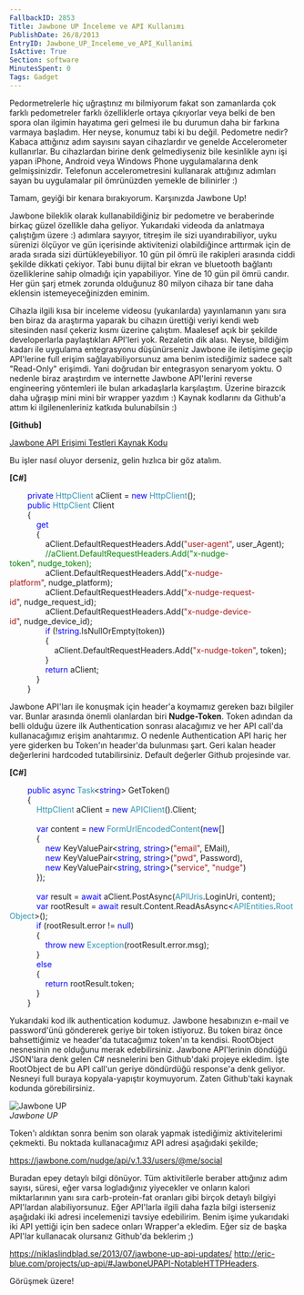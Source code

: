 ```yaml
---
FallbackID: 2853
Title: Jawbone UP İnceleme ve API Kullanımı
PublishDate: 26/8/2013
EntryID: Jawbone_UP_Inceleme_ve_API_Kullanimi
IsActive: True
Section: software
MinutesSpent: 0
Tags: Gadget
---
```

Pedormetrelerle hiç uğraştınız mı bilmiyorum fakat son zamanlarda çok
farklı pedometreler farklı özelliklerle ortaya çıkıyorlar veya belki de
ben spora olan ilgimin hayatıma geri gelmesi ile bu durumun daha bir
farkına varmaya başladım. Her neyse, konumuz tabi ki bu değil. Pedometre
nedir? Kabaca attığınız adım sayısını sayan cihazlardır ve genelde
Accelerometer kullanırlar. Bu cihazlardan birine denk gelmediyseniz bile
kesinlikle aynı işi yapan iPhone, Android veya Windows Phone
uygulamalarına denk gelmişsinizdir. Telefonun accelerometresini
kullanarak attığınız adımları sayan bu uygulamalar pil ömrünüzden
yemekle de bilinirler :)

Tamam, geyiği bir kenara bırakıyorum. Karşınızda Jawbone Up!

Jawbone bileklik olarak kullanabildiğiniz bir pedometre ve beraberinde
birkaç güzel özellikle daha geliyor. Yukarıdaki videoda da anlatmaya
çalıştığım üzere :) adımlara sayıyor, titreşim ile sizi uyandırabiliyor,
uyku sürenizi ölçüyor ve gün içerisinde aktivitenizi olabildiğince
arttırmak için de arada sırada sizi dürtükleyebiliyor. 10 gün pil ömrü
ile rakipleri arasında ciddi şekilde dikkati çekiyor. Tabi bunu dijital
bir ekran ve bluetooth bağlantı özelliklerine sahip olmadığı için
yapabiliyor. Yine de 10 gün pil ömrü candır. Her gün şarj etmek zorunda
olduğunuz 80 milyon cihaza bir tane daha eklensin istemeyeceğinizden
eminim.

Cihazla ilgili kısa bir inceleme videosu (yukarılarda) yayınlamanın yanı
sıra ben biraz da araştırma yaparak bu cihazın ürettiği veriyi kendi web
sitesinden nasıl çekeriz kısmı üzerine çalıştım. Maalesef açık bir
şekilde developerlarla paylaştıkları API'leri yok. Rezaletin dik alası.
Neyse, bildiğim kadarı ile uygulama entegrasyonu düşünürseniz Jawbone
ile iletişime geçip API'lerine full erişim sağlayabiliyorsunuz ama benim
istediğimiz sadece salt "Read-Only" erişimdi. Yani doğrudan bir
entegrasyon senaryom yoktu. O nedenle biraz araştırdım ve internette
Jawbone API'lerini reverse engineering yöntemleri ile bulan arkadaşlarla
karşılaştım. Üzerine birazcık daha uğraşıp mini mini bir wrapper yazdım
:) Kaynak kodlarını da Github'a attım ki ilgilenenleriniz katkıda
bulunabilsin :)

**[Github]**

[Jawbone API Erişimi Testleri Kaynak
Kodu](https://github.com/daronyondem/jawboneUP "Jawbone API Erişimi Testleri Kaynak Kodu")

Bu işler nasıl oluyor derseniz, gelin hızlıca bir göz atalım.

**[C\#]**

        <span class="keyword" style="color:blue;">private</span> <span
class="User Types" style="color:#2b91af;">HttpClient</span> <span
class="identifier">aClient</span> <span class="operator">=</span> <span
class="keyword" style="color:blue;">new</span> <span class="User Types"
style="color:#2b91af;">HttpClient</span>();\
         <span class="keyword" style="color:blue;">public</span> <span
class="User Types" style="color:#2b91af;">HttpClient</span> <span
class="identifier">Client</span>\
         {\
             <span class="keyword" style="color:blue;">get</span>\
             {\
                 <span class="identifier">aClient</span><span
class="operator">.</span><span
class="identifier">DefaultRequestHeaders</span><span
class="operator">.</span><span class="identifier">Add</span>(<span
class="string" style="color:#a31515;">"user-agent"</span>, <span
class="identifier">user\_Agent</span>);\
                 <span class="comment"
style="color:green;">//aClient.DefaultRequestHeaders.Add("x-nudge-token", nudge\_token);</span>\
                 <span class="identifier">aClient</span><span
class="operator">.</span><span
class="identifier">DefaultRequestHeaders</span><span
class="operator">.</span><span class="identifier">Add</span>(<span
class="string" style="color:#a31515;">"x-nudge-platform"</span>, <span
class="identifier">nudge\_platform</span>);\
                 <span class="identifier">aClient</span><span
class="operator">.</span><span
class="identifier">DefaultRequestHeaders</span><span
class="operator">.</span><span class="identifier">Add</span>(<span
class="string" style="color:#a31515;">"x-nudge-request-id"</span>, <span
class="identifier">nudge\_request\_id</span>);\
                 <span class="identifier">aClient</span><span
class="operator">.</span><span
class="identifier">DefaultRequestHeaders</span><span
class="operator">.</span><span class="identifier">Add</span>(<span
class="string" style="color:#a31515;">"x-nudge-device-id"</span>, <span
class="identifier">nudge\_device\_id</span>);\
                 <span class="keyword"
style="color:blue;">if</span> (<span class="operator">!</span><span
class="keyword" style="color:blue;">string</span><span
class="operator">.</span><span
class="identifier">IsNullOrEmpty</span>(<span
class="identifier">token</span>))\
                 {\
                     <span class="identifier">aClient</span><span
class="operator">.</span><span
class="identifier">DefaultRequestHeaders</span><span
class="operator">.</span><span class="identifier">Add</span>(<span
class="string" style="color:#a31515;">"x-nudge-token"</span>, <span
class="identifier">token</span>);\
                 }\
                 <span class="keyword"
style="color:blue;">return</span> <span
class="identifier">aClient</span>;\
             }\
         }

Jawbone API'ları ile konuşmak için header'a koymamız gereken bazı
bilgiler var. Bunlar arasında önemli olanlardan biri **Nudge-Token**.
Token adından da belli olduğu üzere ilk Authentication sonrası
alacağımız ve her API call'da kullanacağımız erişim anahtarımız. O
nedenle Authentication API hariç her yere giderken bu Token'ın header'da
bulunması şart. Geri kalan header değerlerini hardcoded tutabilirsiniz.
Default değerler Github projesinde var.

**[C\#]**

        <span class="keyword" style="color:blue;">public</span> <span
class="keyword" style="color:blue;">async</span> <span
class="User Types" style="color:#2b91af;">Task</span><span
class="operator">\<</span><span class="keyword"
style="color:blue;">string</span><span class="operator">\></span> <span
class="identifier">GetToken</span>()\
         {\
             <span class="User Types"
style="color:#2b91af;">HttpClient</span> <span
class="identifier">aClient</span> <span class="operator">=</span> <span
class="keyword" style="color:blue;">new</span> <span class="User Types"
style="color:#2b91af;">APIClient</span>()<span
class="operator">.</span><span class="identifier">Client</span>;\
\
             <span class="keyword" style="color:blue;">var</span> <span
class="identifier">content</span> <span class="operator">=</span> <span
class="keyword" style="color:blue;">new</span> <span class="User Types"
style="color:#2b91af;">FormUrlEncodedContent</span>(<span
class="keyword" style="color:blue;">new</span>[] \
             {\
                 <span class="keyword"
style="color:blue;">new</span> <span
class="User Types(Value Types)">KeyValuePair</span><span
class="operator">\<</span><span class="keyword"
style="color:blue;">string</span>, <span class="keyword"
style="color:blue;">string</span><span class="operator">\></span>(<span
class="string" style="color:#a31515;">"email"</span>, <span
class="identifier">EMail</span>),\
                 <span class="keyword"
style="color:blue;">new</span> <span
class="User Types(Value Types)">KeyValuePair</span><span
class="operator">\<</span><span class="keyword"
style="color:blue;">string</span>, <span class="keyword"
style="color:blue;">string</span><span class="operator">\></span>(<span
class="string" style="color:#a31515;">"pwd"</span>, <span
class="identifier">Password</span>),\
                 <span class="keyword"
style="color:blue;">new</span> <span
class="User Types(Value Types)">KeyValuePair</span><span
class="operator">\<</span><span class="keyword"
style="color:blue;">string</span>, <span class="keyword"
style="color:blue;">string</span><span class="operator">\></span>(<span
class="string" style="color:#a31515;">"service"</span>, <span
class="string" style="color:#a31515;">"nudge"</span>)\
             });\
\
             <span class="keyword" style="color:blue;">var</span> <span
class="identifier">result</span> <span class="operator">=</span> <span
class="keyword" style="color:blue;">await</span> <span
class="identifier">aClient</span><span class="operator">.</span><span
class="identifier">PostAsync</span>(<span class="User Types"
style="color:#2b91af;">APIUris</span><span
class="operator">.</span><span class="identifier">LoginUri</span>, <span
class="identifier">content</span>);\
             <span class="keyword" style="color:blue;">var</span> <span
class="identifier">rootResult</span> <span
class="operator">=</span> <span class="keyword"
style="color:blue;">await</span> <span
class="identifier">result</span><span class="operator">.</span><span
class="identifier">Content</span><span class="operator">.</span><span
class="identifier">ReadAsAsync</span><span
class="operator">\<</span><span class="User Types"
style="color:#2b91af;">APIEntities</span><span
class="operator">.</span><span class="User Types"
style="color:#2b91af;">RootObject</span><span
class="operator">\></span>();\
             <span class="keyword" style="color:blue;">if</span> (<span
class="identifier">rootResult</span><span class="operator">.</span><span
class="identifier">error</span> <span class="operator">!=</span> <span
class="keyword" style="color:blue;">null</span>)\
             {\
                 <span class="keyword"
style="color:blue;">throw</span> <span class="keyword"
style="color:blue;">new</span> <span class="User Types"
style="color:#2b91af;">Exception</span>(<span
class="identifier">rootResult</span><span class="operator">.</span><span
class="identifier">error</span><span class="operator">.</span><span
class="identifier">msg</span>);\
             }\
             <span class="keyword" style="color:blue;">else</span>\
             {\
                 <span class="keyword"
style="color:blue;">return</span> <span
class="identifier">rootResult</span><span class="operator">.</span><span
class="identifier">token</span>;\
             }            \
         }

Yukarıdaki kod ilk authentication kodumuz. Jawbone hesabınızın e-mail ve
password'ünü göndererek geriye bir token istiyoruz. Bu token biraz önce
bahsettiğimiz ve header'da tutacağımız token'ın ta kendisi. RootObject
nesnesinin ne olduğunu merak edebilirsiniz. Jawbone API'lerinin döndüğü
JSON'lara denk gelen C\# nesnelerini ben Github'daki projeye ekledim.
İşte RootObject de bu API call'un geriye döndürdüğü response'a denk
geliyor. Nesneyi full buraya kopyala-yapıştır koymuyorum. Zaten
Github'taki kaynak kodunda görebilirsiniz.

![Jawbone UP](http://cdn.daron.yondem.com/assets/2853/pic1.jpg)\
*Jawbone UP*

Token'ı aldıktan sonra benim son olarak yapmak istediğimiz
aktivitelerimi çekmekti. Bu noktada kullanacağımız API adresi aşağıdaki
şekilde;

https://jawbone.com/nudge/api/v.1.33/users/@me/social

Buradan epey detaylı bilgi dönüyor. Tüm aktivitilerle beraber attığınız
adım sayısı, süresi, eğer varsa logladığınız yiyecekler ve onların
kalori miktarlarının yanı sıra carb-protein-fat oranları gibi birçok
detaylı bilgiyi API'lardan alabiliyorsunuz. Eğer API'larla ilgili daha
fazla bilgi isterseniz aşağıdaki iki adresi incelemenizi tavsiye
edebilirim. Benim işime yukarıdaki iki API yettiği için ben sadece
onları Wrapper'a ekledim. Eğer siz de başka API'lar kullanacak olursanız
Github'da beklerim ;)

<https://niklaslindblad.se/2013/07/jawbone-up-api-updates/>
<http://eric-blue.com/projects/up-api/#JawboneUPAPI-NotableHTTPHeaders>. 

Görüşmek üzere!


